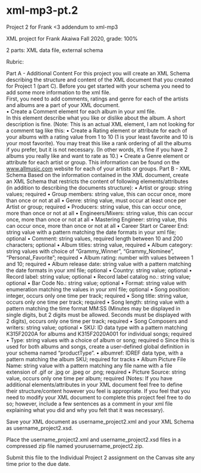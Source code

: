 # xml-mp3-pt.2
Project 2 for Frank &lt;3 addendum to xml-mp3

XML project for Frank Akaiwa Fall 2020, grade: 100%

2 parts: XML data file, external schema

Rubric: 

Part A - Additional Content 
For this project you will create an XML Schema describing the structure and content of the XML document that you created for Project 1 (part C).   Before you get started with your schema you need to add some more information to the xml file.  
First, you need to add comments, ratings and genre for each of the artists and albums are a part of your XML document.  
•	Create a Comment element for each album in your xml file.  
In this element describe what you like or dislike about the album.  A short description is fine.  (Note: This is an actual XML element, I am not looking for a comment tag like this:  <!--  don’t put your comments about albums here.  -->
•	Create a Rating element or attribute for each of your albums with a rating value from 1 to 10 (1 is your least favorite and 10 is your most favorite).  You may treat this like a rank ordering of all the albums if you prefer, but it is not necessary. (In other words, it’s fine if you have 2 albums you really like and want to rate as 10.)
•	Create a Genre element or attribute for each artist or group. This information can be found on the www.allmusic.com website for each of your artists or groups.
Part B - XML Schema 
Based on the information contained in the XML document, create an XML Schema that restricts the content of following elements/attributes (in addition to describing the documents structure):
•	Artist or group: string values; required
•	Group members: string value, this can occur once, more than once or not at all
•	Genre: string value, must occur at least once per Artist or group; required 
•	Producers: string value, this can occur once, more than once or not at all
•	Engineers/Mixers: string value, this can occur once, more than once or not at all
•	Mastering Engineer: string value, this can occur once, more than once or not at all
•	Career Start or Career End: string value with a pattern matching the date formats in your xml file; optional 
•	Comment: string values, required length between 10 and 200 characters; optional
•	Album titles: string value, required
•	Album category: string values with choice of  “Grammy_Winner”, “Grammy_Nominee”, “Personal_Favorite”; required
•	Album rating: number with values between 1 and 10; required
•	Album release date: string value with a pattern matching the date formats in your xml file; optional
•	Country: string value; optional
•	Record label: string value; optional
•	Record label catalog no.: string value; optional
•	Bar Code No.: string value; optional
•	Format: string value with enumeration matching the values in your xml file; optional
•	Song position: integer, occurs only one time per track; required
•	Song title: string value, occurs only one time per track; required
•	Song length: string value with a pattern matching the time format MM:SS (Minutes may be displayed in single digits, but 2 digits must be allowed.  Seconds must be displayed with 2 digits), occurs only one time per track; required
•	Song Composers and writers: string value; optional
•	SKU: ID data type with a pattern matching K315F2020A for albums and K315F2020A001 for individual songs; required
•	Type: string values with a choice of album or song; required
o	Since this is used for both albums and songs, create a user-defined global definition in your schema named “productType”.
•	albumref: IDREF data type, with a pattern matching the album SKU; required for tracks
•	Album Picture File Name: string value with a pattern matching any file name with a file extension of .gif or .jpg or .jpeg or .png; required
•	Picture Source: string value, occurs only one time per album; required 
(Notes: If you have additional elements/attributes in your XML document feel free to define their structure/content however you feel is appropriate.  If you feel that you need to modify your XML document to complete this project feel free to do so; however, include a few sentences as a comment in your xml file explaining what you did and why you felt that it was necessary).

Save your XML document as username_project2.xml and your XML Schema as username_project2.xsd. 

Place the username_project2.xml and username_project2.xsd files in a compressed zip file named yourusername_project2.zip.  

Submit this file to the Individual Project 2 assignment on the Canvas site any time prior to the due date.
 

